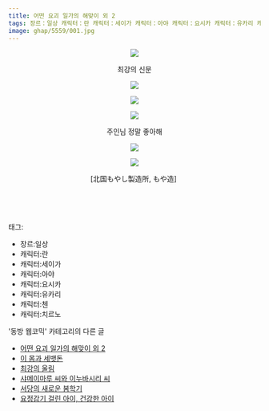 ```yaml
---
title: 어떤 요괴 일가의 해맞이 외 2
tags: 장르：일상 캐릭터：란 캐릭터：세이가 캐릭터：아야 캐릭터：요시카 캐릭터：유카리 캐릭터：첸 캐릭터：치르노 北国もやし製造所 もや造 동방_웹코믹
image: ghap/5559/001.jpg
---
```

<div class="article">
<p style="text-align: center; clear: none; float: none;"><img src="{{ site.nasurl }}/ghap/5559/001.jpg"/></p>
<p style="text-align: center; clear: none; float: none;">최강의 신문</p>
<p style="text-align: center; clear: none; float: none;"><img src="{{ site.nasurl }}/ghap/5559/002.jpg"/></p>
<p style="text-align: center; clear: none; float: none;"><img src="{{ site.nasurl }}/ghap/5559/003.jpg"/></p>
<p style="text-align: center; clear: none; float: none;"><img src="{{ site.nasurl }}/ghap/5559/004.jpg"/></p>
<p style="text-align: center; clear: none; float: none;">주인님 정말 좋아해</p>
<p style="text-align: center; clear: none; float: none;"><img src="{{ site.nasurl }}/ghap/5559/005.jpg"/></p>
<p style="text-align: center; clear: none; float: none;"><img src="{{ site.nasurl }}/ghap/5559/006.jpg"/></p>
<p style="text-align: center; clear: none; float: none;">[北国もやし製造所, もや造] </p>
<p style="text-align: center; clear: none; float: none;"><br/></p>
<p><br/></p>
</div><div class="tagTrail">
<p>태그: </p>
<ul>
<li>장르:일상</li>
<li>캐릭터:란</li>
<li>캐릭터:세이가</li>
<li>캐릭터:아야</li>
<li>캐릭터:요시카</li>
<li>캐릭터:유카리</li>
<li>캐릭터:첸</li>
<li>캐릭터:치르노</li>
</ul>
</div><div class="another">
<p>'동방 웹코믹' 카테고리의 다른 글</p>
<ul>
<li><a href="/2019-01-10-ghap_5559">어떤 요괴 일가의 해맞이 외 2</a></li>
<li><a href="/2019-01-10-ghap_5558">이 몸과 세뱃돈</a></li>
<li><a href="/2019-01-10-ghap_5557">최강의 울림</a></li>
<li><a href="/2019-01-10-ghap_5556">샤메이마루 씨와 이누바시리 씨</a></li>
<li><a href="/2019-01-10-ghap_5555">서당의 새로운 봄학기</a></li>
<li><a href="/2019-01-10-ghap_5554">요정감기 걸린 아이, 건강한 아이</a></li>
</ul>
</div>